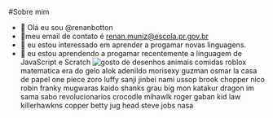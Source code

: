 #Sobre mim
- 👋 Olá eu sou @renanbotton
- 👀meu email de contato é renan.muniz@escola.pr.gov.br
- 👀 eu estou interessado em aprender a progamar novas  linguagens.
- 🌱 eu estou aprendendo a progamar recentemente a linguagem de JavaScript e Scratch
 ![gosto de desenhos](https://www.google.com/url?sa=i&url=https%3A%2F%2Fwww.facebook.com%2Fsidpositividade%2F&psig=AOvVaw2wOYVDJq2mKRo1glzArMwR&ust=1663874852482000&source=images&cd=vfe&ved=0CAwQjRxqFwoTCIi31oTPpvoCFQAAAAAdAAAAABAD) 
 animais
 comidas
 roblox
 matematica
 era do gelo
 alok
 adenildo 
 morisexy
 guzman
 osmar
 la casa de papel
 one piece
 zoro
 luffy
 sanji
 jinbei
 nami
 ussop
 brook
 chopper
 nico robin
 franky
 mugwaras
 kaido
 shanks
 grau
 big mon
 katakur
 dragon
 im sama
 sabo
 revolucionarios
 crocodle
 mihawlk
 roger
 gaban
 kid
 law
 killerhawkns
 copper
 betty
 jug head
 steve jobs
 nasa
 

<!---
renanbotton/renanbotton is a ✨ special ✨ repository because its `README.md` (this file) appears on your GitHub profile.
You can click the Preview link to take a look at your changes.
--->
